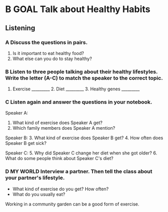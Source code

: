# B GOAL Talk about Healthy Habits

## Listening

### A Discuss the questions in pairs.
1. Is it important to eat healthy food?
2. What else can you do to stay healthy?

### B Listen to three people talking about their healthy lifestyles. Write the letter (A-C) to match the speaker to the correct topic.
1. Exercise _________ 2. Diet _________ 3. Healthy genes _________

### C Listen again and answer the questions in your notebook.

Speaker A:
1. What kind of exercise does Speaker A get?
2. Which family members does Speaker A mention?

Speaker B:
3. What kind of exercise does Speaker B get?
4. How often does Speaker B get sick?

Speaker C:
5. Why did Speaker C change her diet when she got older?
6. What do some people think about Speaker C's diet?

### D MY WORLD Interview a partner. Then tell the class about your partner's lifestyle.
- What kind of exercise do you get? How often?
- What do you usually eat?

Working in a community garden can be a good form of exercise.